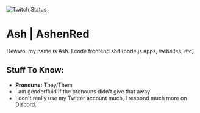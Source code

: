 
![Twitch Status](https://img.shields.io/twitch/status/ashenred_)
# Ash | AshenRed
Hewwo! my name is Ash. I code frontend shit (node.js apps, websites, etc)
## Stuff To Know:
- **Pronouns:** They/Them
- I am genderfluid if the pronouns didn't give that away
- I don't really use my Twitter account much, I respond much more on Discord.
